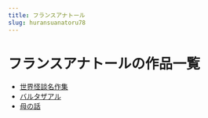 ```yaml
---
title: フランスアナトール
slug: huransuanatoru78
---
```


# フランスアナトールの作品一覧

- [世界怪談名作集](shijieguaitanmingzuojif8)
- [バルタザアル](barutazaarud8)
- [母の話](munohuaa9)
